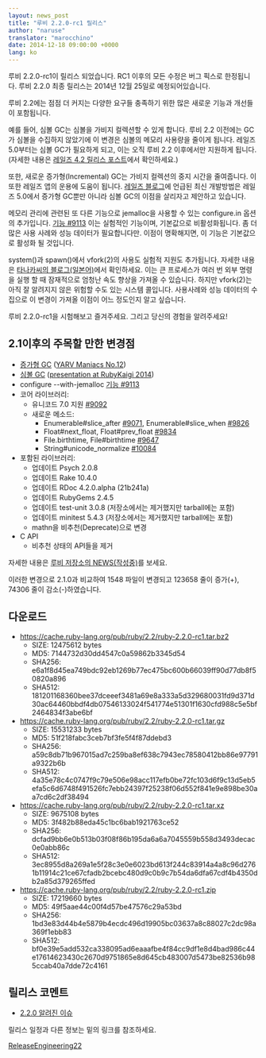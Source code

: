 ```yaml
---
layout: news_post
title: "루비 2.2.0-rc1 릴리스"
author: "naruse"
translator: "marocchino"
date: 2014-12-18 09:00:00 +0000
lang: ko
---
```


루비 2.2.0-rc1이 릴리스 되었습니다.
RC1 이후의 모든 수정은 버그 픽스로 한정됩니다.
루비 2.2.0 최종 릴리스는 2014년 12월 25일로 예정되어있습니다.

루비 2.2에는 점점 더 커지는 다양한 요구들 충족하기 위한 많은
새로운 기능과 개선들이 포함됩니다.

예를 들어, 심볼 GC는 심볼을 가비지 컬렉션할 수 있게 합니다.
루비 2.2 이전에는 GC가 심볼을 수집하지 않았기에 이 변경은
심볼의 메모리 사용량을 줄이게 됩니다. 레일즈 5.0부터는
심볼 GC가 필요하게 되고, 이는 오직 루비 2.2 이후에서만 지원하게
됩니다. (자세한 내용은 [레일즈 4.2 릴리스 포스트](http://weblog.rubyonrails.org/2014/12/19/Rails-4-2-final/)에서
확인하세요.)

또한, 새로운 증가형(Incremental) GC는 가비지 컬렉션의 중지
시간을 줄여줍니다. 이 또한 레일즈 앱의 운용에 도움이 됩니다.
[레일즈 블로그](http://weblog.rubyonrails.org/)에 언급된
최신 개발방법은 레일즈 5.0에서 증가형 GC뿐만 아니라 심볼 GC의
이점을 살리자고 제안하고 있습니다.

메모리 관리에 관련된 또 다른 기능으로 jemalloc을 사용할 수 있는 configure.in
옵션의 추가입니다.
[기능 #9113](https://bugs.ruby-lang.org/issues/9113)
이는 실험적인 기능이며, 기본값으로 비활성화됩니다.
좀 더 많은 사용 사례와 성능 데이터가 필요합니다만.
이점이 명확해지면, 이 기능은 기본값으로 활성화 될 것입니다.

system()과 spawn()에서 vfork(2)의 사용도 실험적 지원도 추가됩니다.
자세한 내용은 [타나카씨의 블로그(일본어)](http://www.a-k-r.org/d/2014-09.html#a2014_09_06)에서
확인하세요. 이는 큰 프로세스가 여러 번 외부 명령을 실행 할 때
잠재적으로 엄청난 속도 향상을 가져올 수 있습니다. 하지만
vfork(2)는 아직 잘 알려지지 않은 위험할 수도 있는 시스템 콜입니다.
사용사례와 성능 데이터의 수집으로 이 변경이 가져올 이점이 어느
정도인지 알고 싶습니다.

루비 2.2.0-rc1을 시험해보고 즐겨주세요. 그리고 당신의 경험을 알려주세요!

## 2.1이후의 주목할 만한 변경점

* [증가형 GC](https://bugs.ruby-lang.org/issues/10137) ([YARV Maniacs No.12](http://magazine.rubyist.net/?0048-YARVManiacs))
* [심볼 GC](https://bugs.ruby-lang.org/issues/9634) ([presentation at RubyKaigi 2014](http://www.slideshare.net/authorNari/symbol-gc))
* configure --with-jemalloc [기능 #9113](https://bugs.ruby-lang.org/issues/9113)
* 코어 라이브러리:
  * 유니코드 7.0 지원 [#9092](https://bugs.ruby-lang.org/issues/9092)
  * 새로운 메소드:
    * Enumerable#slice_after [#9071](https://bugs.ruby-lang.org/issues/9071), Enumerable#slice_when [#9826](https://bugs.ruby-lang.org/issues/9826)
    * Float#next_float, Float#prev_float [#9834](https://bugs.ruby-lang.org/issues/9834)
    * File.birthtime, File#birthtime [#9647](https://bugs.ruby-lang.org/issues/9647)
    * String#unicode_normalize [#10084](https://bugs.ruby-lang.org/issues/10084)
* 포함된 라이브러리:
  * 업데이트 Psych 2.0.8
  * 업데이트 Rake 10.4.0
  * 업데이트 RDoc 4.2.0.alpha (21b241a)
  * 업데이트 RubyGems 2.4.5
  * 업데이트 test-unit 3.0.8 (저장소에서는 제거했지만 tarball에는 포함)
  * 업데이트 minitest 5.4.3 (저장소에서는 제거했지만 tarball에는 포함)
  * mathn을 비추천(Deprecate)으로 변경
* C API
  * 비추천 상태의 API들을 제거

자세한 내용은 [루비 저장소의 NEWS(작성중)](https://github.com/ruby/ruby/blob/v2_2_0_rc1/NEWS)를 보세요.

이러한 변경으로 2.1.0과 비교하여 1548 파일이 변경되고 123658 줄이 증가(+), 74306 줄이
감소(-)하였습니다.

## 다운로드

* <https://cache.ruby-lang.org/pub/ruby/2.2/ruby-2.2.0-rc1.tar.bz2>
  * SIZE:   12475612 bytes
  * MD5:    7144732d30dd4547c0a59862b3345d54
  * SHA256: e6a1f8d45ea749bdc92eb1269b77ec475bc600b66039ff90d77db8f50820a896
  * SHA512: 181201168360bee37dceeef3481a69e8a333a5d329680031fd9d371d30ac64460bbdf4db07546133024f541774e51301f1630cfd988c5e5bf2464834f3abe6bf
* <https://cache.ruby-lang.org/pub/ruby/2.2/ruby-2.2.0-rc1.tar.gz>
  * SIZE:   15531233 bytes
  * MD5:    51f218fabc3ceb7bf3fe5f4f87ddebd3
  * SHA256: a59c8db71b967015ad7c259ba8ef638c7943ec78580412bb86e97791a9322b6b
  * SHA512: 4a35e78c4c0747f9c79e506e98acc117efb0be72fc103d6f9c13d5eb5efa5c6d6748f491526fc7ebb24397f25238f06d552f841e9e898be30aa7cd6c2df38494
* <https://cache.ruby-lang.org/pub/ruby/2.2/ruby-2.2.0-rc1.tar.xz>
  * SIZE:   9675108 bytes
  * MD5:    3f482b88eda45c1bc6bab1921763ce52
  * SHA256: dcfad9bb6e0b513b03f08f86b195da6a6a7045559b558d3493decac0e0abb86c
  * SHA512: 3ec8955d8a269a1e5f28c3e0e6023bd613f244c83914a4a8c96d2761b11914c21ce67cfadb2bcebc480d9c0b9c7b54da6dfa67cdf4b4350db2a85d379265ffed
* <https://cache.ruby-lang.org/pub/ruby/2.2/ruby-2.2.0-rc1.zip>
  * SIZE:   17219660 bytes
  * MD5:    49f5aae44c00f4d57be47576c29a53bd
  * SHA256: 1bd3e83d44b4e5879b4ecdc496d19905bc03637a8c88027c2dc98a369f1ebb83
  * SHA512: bf0e39e5add532ca338095ad6eaaafbe4f84cc9df1e8d4bad986c44e17614623430c2670d9751865e8d645cb483007d5473be82536b985ccab40a7dde72c4161

## 릴리스 코멘트

* [2.2.0 알려진 이슈](http://bugs.ruby-lang.org/projects/ruby-trunk/issues?query_id=115)

릴리스 일정과 다른 정보는 밑의 링크를 참조하세요.

[ReleaseEngineering22](http://bugs.ruby-lang.org/projects/ruby-trunk/wiki/ReleaseEngineering22)
